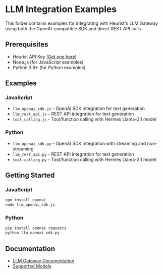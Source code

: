# LLM Integration Examples

This folder contains examples for integrating with Heurist's LLM Gateway using both the OpenAI-compatible SDK and direct REST API calls.

## Prerequisites
- Heurist API Key ([Get one here](https://dev-api-form.heurist.ai/))
- Node.js (for JavaScript examples)
- Python 3.8+ (for Python examples)

## Examples

### JavaScript
- `llm_openai_sdk.js` - OpenAI SDK integration for text generation
- `llm_rest_api.js` - REST API integration for text generation
- `tool_calling.js` - Tool/function calling with Hermes Llama-3.1 model

### Python
- `llm_openai_sdk.py` - OpenAI SDK integration with streaming and non-streaming
- `llm_rest_api.py` - REST API integration for text generation
- `tool-calling.py` - Tool/function calling with Hermes Llama-3.1 model

## Getting Started

### JavaScript
```bash
npm install openai
node llm_openai_sdk.js
```

### Python
```bash
pip install openai requests
python llm_openai_sdk.py
```

## Documentation
- [LLM Gateway Documentation](https://docs.heurist.ai/dev-guide/llm-gateway/introduction)
- [Supported Models](https://docs.heurist.ai/dev-guide/supported-models)